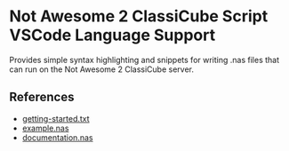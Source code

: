 # Not Awesome 2 ClassiCube Script VSCode Language Support

Provides simple syntax highlighting and snippets for writing .nas files that can run on the Not Awesome 2 ClassiCube server.

## References

- [getting-started.txt](https://notawesome.cc/docs/nas/getting-started.txt)
- [example.nas](https://notawesome.cc/docs/nas/example.nas)
- [documentation.nas](https://notawesome.cc/docs/nas/documentation.nas)

